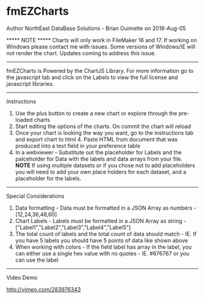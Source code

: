 # fmEZCharts
Author NorthEast DataBase Solutions - Brian Ouimette on 2018-Aug-05 

***** NOTE ***** Charts will only work in FileMaker 16 and 17. If working on Windows please contact me with issues. Some versions of Windows/IE will not render the chart. Updates coming to address this issue. 

------------------------------------------------------------------------------------------
fmEZCharts is Powered by the ChartJS Library. For more information go to the javascript tab and click on the Labels to view the full license and javascript libraries.


------------------------------------------------------------------------------------------ 
Instructions

1. Use the plus button to create a new chart or explore through the pre-loaded charts
2. Start editing the options of the charts. On commit the chart will reload
3. Once your chart is looking the way you want, go to the instructions tab and export chart to html 4. Paste HTML from document that was produced into a text field in your preference table
5. In a webviewer - Substitute out the placeholder for Labels and the palceholder for Data with the labels and data arrays from your file. **NOTE** If using multiple datasets or if you chose not to add placeholders you will need to add your own place holders for each dataset, and a placeholder for the labels.

------------------------------------------------------------------------------------------ 
Special Considerations

1. Data formatting - Data must be formatted in a JSON Array as numbers - [12,24,36,48,60]
2. Chart Labels - Labels must be formatted in a JSON Array as string - ["Label1","Label2","Label3","Label4","Label5"]
3. The total count of labels and the total count of data should match - IE. If you have 5 labels you should have 5 points of data like shown above
4. When working with colors - If the field label has array in the label, you can either use a single hex value with no quotes - IE. #676767 or you can use the label

------------------------------------------------------------------------------------------ 
Video Demo

http://vimeo.com/283976343
